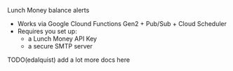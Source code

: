 Lunch Money balance alerts

* Works via Google Clound Functions Gen2 + Pub/Sub + Cloud Scheduler
* Requires you set up:
    * a Lunch Money API Key
    * a secure SMTP server
 
TODO(edalquist) add a lot more docs here
